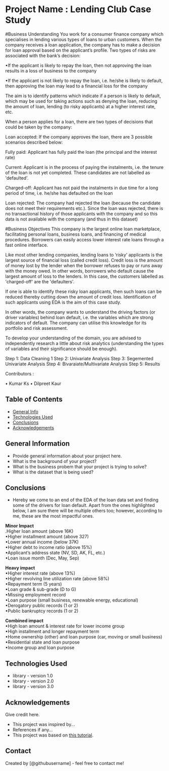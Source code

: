 # Project Name : Lending Club Case Study 

#Business Understanding
You work for a consumer finance company which specialises in lending various types of loans to urban customers. When the company receives a loan application, the company has to make a decision for loan approval based on the applicant’s profile. Two types of risks are associated with the bank’s decision:

•If the applicant is likely to repay the loan, then not approving the loan results in a loss of business to the company

•If the applicant is not likely to repay the loan, i.e. he/she is likely to default, then approving the loan may lead to a financial loss for the company

The aim is to identify patterns which indicate if a person is likely to default, which may be used for taking actions such as denying the loan, reducing the amount of loan, lending (to risky applicants) at a higher interest rate, etc.

When a person applies for a loan, there are two types of decisions that could be taken by the company:

Loan accepted: If the company approves the loan, there are 3 possible scenarios described below:

Fully paid: Applicant has fully paid the loan (the principal and the interest rate)

Current: Applicant is in the process of paying the instalments, i.e. the tenure of the loan is not yet completed. These candidates are not labelled as 'defaulted'.

Charged-off: Applicant has not paid the instalments in due time for a long period of time, i.e. he/she has defaulted on the loan 

Loan rejected: The company had rejected the loan (because the candidate does not meet their requirements etc.). Since the loan was rejected, there is no transactional history of those applicants with the company and so this data is not available with the company (and thus in this dataset)
 


#Business Objectives
This company is the largest online loan marketplace, facilitating personal loans, business loans, and financing of medical procedures. Borrowers can easily access lower interest rate loans through a fast online interface. 

 

Like most other lending companies, lending loans to ‘risky’ applicants is the largest source of financial loss (called credit loss). Credit loss is the amount of money lost by the lender when the borrower refuses to pay or runs away with the money owed. In other words, borrowers who default cause the largest amount of loss to the lenders. In this case, the customers labelled as 'charged-off' are the 'defaulters'. 

 

If one is able to identify these risky loan applicants, then such loans can be reduced thereby cutting down the amount of credit loss. Identification of such applicants using EDA is the aim of this case study.

 

In other words, the company wants to understand the driving factors (or driver variables) behind loan default, i.e. the variables which are strong indicators of default.  The company can utilise this knowledge for its portfolio and risk assessment. 


To develop your understanding of the domain, you are advised to independently research a little about risk analytics (understanding the types of variables and their significance should be enough).


Step 1: Data Cleaning 1
Step 2: Univariate Analysis
Step 3: Segemented Univariate Analysis
Step 4: Bivaraiate/Multivariate Analysis
Step 5: Results


Contributors :

• Kumar Ks
• Dilpreet Kaur

## Table of Contents
* [General Info](#general-information)
* [Technologies Used](#technologies-used)
* [Conclusions](#conclusions)
* [Acknowledgements](#acknowledgements)

<!-- You can include any other section that is pertinent to your problem -->

## General Information
- Provide general information about your project here.
- What is the background of your project?
- What is the business probem that your project is trying to solve?
- What is the dataset that is being used?

<!-- You don't have to answer all the questions - just the ones relevant to your project. -->

## Conclusions
- Hereby we come to an end of the EDA of the loan data set and finding some of the drivers for loan default. 
Apart from the ones highlighted below, I am sure there will be multiple others too; however, according to me, these are the most impactful ones.

<b>Minor Impact</b> <br>
.Higher loan amount (above 16K) <br>
•Higher installment amount (above 327) <br>
•Lower annual income (below 37K)<br> 
•Higher debt to income ratio (above 15%) <br>
•Applicant’s address state (NV, SD, AK, FL, etc.) <br>
•Loan issue month (Dec, May, Sep)<br>

<b>Heavy impact</b> <br>
•Higher interest rate (above 13%) <br>
•Higher revolving line utilization rate (above 58%) <br>
•Repayment term (5 years)<br> 
•Loan grade & sub-grade (D to G) <br>
•Missing employment record<br> 
•Loan purpose (small business, renewable energy, educational) <br>
•Derogatory public records (1 or 2) <br>
•Public bankruptcy records (1 or 2)<br>

<b>Combined impact</b> <br>
•High loan amount & interest rate for lower income group <br>
•High installment and longer repayment term <br>
•Home ownership (other) and loan purpose (car, moving or small business) <br>
•Residential state and loan purpose<br> 
•Income group and loan purpose<br>

<!-- You don't have to answer all the questions - just the ones relevant to your project. -->


## Technologies Used
- library - version 1.0
- library - version 2.0
- library - version 3.0

<!-- As the libraries versions keep on changing, it is recommended to mention the version of library used in this project -->

## Acknowledgements
Give credit here.
- This project was inspired by...
- References if any...
- This project was based on [this tutorial](https://www.example.com).


## Contact
Created by [@githubusername] - feel free to contact me!


<!-- Optional -->
<!-- ## License -->
<!-- This project is open source and available under the [... License](). -->

<!-- You don't have to include all sections - just the one's relevant to your project -->